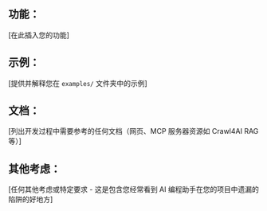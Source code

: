 ## 功能：

[在此插入您的功能]

## 示例：

[提供并解释您在 `examples/` 文件夹中的示例]

## 文档：

[列出开发过程中需要参考的任何文档（网页、MCP 服务器资源如 Crawl4AI RAG 等）]

## 其他考虑：

[任何其他考虑或特定要求 - 这是包含您经常看到 AI 编程助手在您的项目中遗漏的陷阱的好地方]